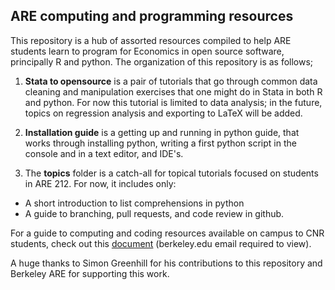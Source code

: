 ## ARE computing and programming resources

This repository is a hub of assorted resources compiled to help ARE students learn to program for Economics in open source software, principally R and python. The organization of this repository is as follows;

1. **Stata to opensource** is a pair of tutorials that go through common data cleaning and manipulation exercises that one might do in Stata in both R and python. For now this tutorial is limited to data analysis; in the future, topics on regression analysis and exporting to LaTeX will be added.

2. **Installation guide** is a getting up and running in python guide, that works through installing python, writing a first python script in the console and in a text editor, and IDE's. 

3. The **topics** folder is a catch-all for topical tutorials focused on students in ARE 212. For now, it includes only:
* A short introduction to list comprehensions in python
* A guide to branching, pull requests, and code review in github. 

For a guide to computing and coding resources available on campus to CNR students, check out this [document](https://docs.google.com/document/d/1biSnA3DYWFIO1e0XXRM4lofqdJ6OUZ7hjEhdQ6By2ok/edit?usp=sharing) (berkeley.edu email required to view).

A huge thanks to Simon Greenhill for his contributions to this repository and Berkeley ARE for supporting this work. 
